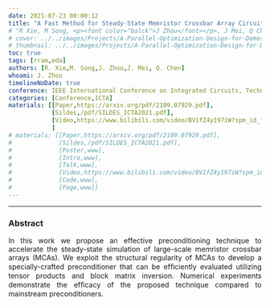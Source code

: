 ```yaml
---
date: 2021-07-23 00:00:12
title: "A Fast Method for Steady-State Memristor Crossbar Array Circuit Simulation"
# "R Xie, M Song, <p><font color="balck">J Zhou</font></p>, J Mei, Q Chen"
# cover: ../../images/Projects/A-Parallel-Optimization-Design-for-Demosaicing&RISC-V-CPU-on-FPGA/half-flow.svg
# thumbnail: ../../images/Projects/A-Parallel-Optimization-Design-for-Demosaicing&RISC-V-CPU-on-FPGA/dema.svg
toc: true
tags: [rram,eda]
authors: [R. Xie,M. Song,J. Zhou,J. Mei, Q. Chen]
whoami: J. Zhou
timelineNoDate: true
conference: IEEE International Conference on Integrated Circuits, Technologies and Applications (ICTA)
categories: [Conference,ICTA]
materials: [[Paper,https://arxiv.org/pdf/2109.07929.pdf],
            [Sildes,/pdf/SILDES_ICTA2021.pdf],
            [Video,https://www.bilibili.com/video/BV1fZ4y197iW?spm_id_from=333.999.0.0]
            ]
# materials: [[Paper,https://arxiv.org/pdf/2109.07929.pdf],
#             [Sildes,/pdf/SILDES_ICTA2021.pdf],
#             [Poster,www],
#             [Intro,www],
#             [Talk,www],
#             [Video,https://www.bilibili.com/video/BV1fZ4y197iW?spm_id_from=333.999.0.0],
#             [Code,www],
#             [Page,www]]
---
```

---

### Abstract

<p style='text-align: justify;'>
In this work we propose an effective preconditioning technique to accelerate the steady-state simulation of large-scale memristor crossbar arrays (MCAs). We exploit the structural regularity of MCAs to develop a specially-crafted preconditioner that can be efﬁciently evaluated utilizing tensor products and block matrix inversion. Numerical experiments demonstrate the efﬁcacy of the proposed technique compared to mainstream preconditioners.
</p>